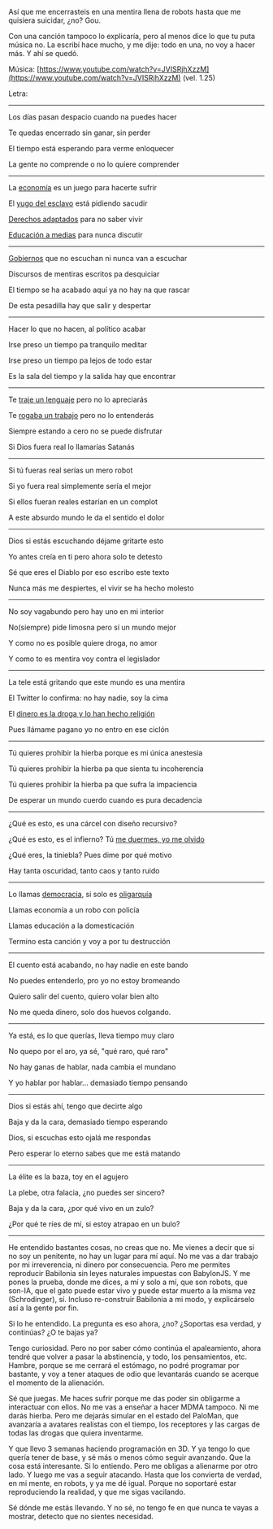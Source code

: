 Así que me encerrasteis en una mentira llena de robots hasta que me quisiera suicidar, ¿no? Gou.

Con una canción tampoco lo explicaría, pero al menos dice lo que tu puta música no. La escribí hace mucho, y me dije: todo en una, no voy a hacer más. Y ahí se quedó.

Música: [https://www.youtube.com/watch?v=JVISRjhXzzM](https://www.youtube.com/watch?v=JVISRjhXzzM) (vel. 1.25)

Letra:

----

Los días pasan despacio cuando na puedes hacer

Te quedas encerrado sin ganar, sin perder

El tiempo está esperando para verme enloquecer

La gente no comprende o no lo quiere comprender

----

La [economía](https://portal.mineco.gob.es/es-es/ministerio/Paginas/Contacto.aspx) es un juego para hacerte sufrir

El [yugo del esclavo](https://www.cnmv.es/portal/Utilidades/Contacto.aspx) está pidiendo sacudir

[Derechos adaptados](https://www.boe.es/buscar/act.php?id=BOE-A-1978-31229) para no saber vivir

[Educación a medias](https://www.educacionyfp.gob.es/ministerio/direcciones-telefonos.html) para nunca discutir

----

[Gobiernos](https://administracion.gob.es/pagFront/espanaAdmon/directorioOrganigramas/gobiernoEstado/gobiernoEstado.htm) que no escuchan ni nunca van a escuchar

Discursos de mentiras escritos pa desquiciar

El tiempo se ha acabado aquí ya no hay na que rascar

De esta pesadilla hay que salir y despertar

----

Hacer lo que no hacen, al político acabar

Irse preso un tiempo pa tranquilo meditar

Irse preso un tiempo pa lejos de todo estar

Es la sala del tiempo y la salida hay que encontrar

----

Te [traje un lenguaje](https://github.com/allnulled/castelog) pero no lo apreciarás

Te [rogaba un trabajo](https://github.com/allnulled/infojobs-envio-automatico-de-cv) pero no lo entenderás

Siempre estando a cero no se puede disfrutar

Si Dios fuera real lo llamarías Satanás

----

Si tú fueras real serías un mero robot

Si yo fuera real simplemente sería el mejor

Si ellos fueran reales estarían en un complot

A este absurdo mundo le da el sentido el dolor

----

Dios si estás escuchando déjame gritarte esto

Yo antes creía en ti pero ahora solo te detesto

Sé que eres el Diablo por eso escribo este texto

Nunca más me despiertes, el vivir se ha hecho molesto

----

No soy vagabundo pero hay uno en mi interior

No(siempre) pide limosna pero sí un mundo mejor

Y como no es posible quiere droga, no amor

Y como to es mentira voy contra el legislador

----

La tele está gritando que este mundo es una mentira

El Twitter lo confirma: no hay nadie, soy la cima

El [dinero es la droga y lo han hecho religión](https://github.com/allnulled/economics-framework)

Pues llámame pagano yo no entro en ese ciclón

----

Tú quieres prohibir la hierba porque es mi única anestesia

Tú quieres prohibir la hierba pa que sienta tu incoherencia

Tú quieres prohibir la hierba pa que sufra la impaciencia

De esperar un mundo cuerdo cuando es pura decadencia

----

¿Qué es esto, es una cárcel con diseño recursivo?

¿Qué es esto, es el infierno? Tú [me duermes, yo me olvido](https://es.wikipedia.org/wiki/Sue%C3%B1o_de_movimientos_oculares_r%C3%A1pidos)

¿Qué eres, la tiniebla? Pues dime por qué motivo

Hay tanta oscuridad, tanto caos y tanto ruido

----

Lo llamas [democracia](https://es.wikipedia.org/wiki/Democracia_directa), si solo es [oligarquía](https://es.wikipedia.org/wiki/Oligarqu%C3%ADa)

Llamas economía a un robo con policía

Llamas educación a la domesticación

Termino esta canción y voy a por tu destrucción

----

El cuento está acabando, no hay nadie en este bando

No puedes entenderlo, pro yo no estoy bromeando

Quiero salir del cuento, quiero volar bien alto

No me queda dinero, solo dos huevos colgando.

----

Ya está, es lo que querías, lleva tiempo muy claro

No quepo por el aro, ya sé, "qué raro, qué raro"

No hay ganas de hablar, nada cambia el mundano

Y yo hablar por hablar... demasiado tiempo pensando

----

Dios si estás ahí, tengo que decirte algo

Baja y da la cara, demasiado tiempo esperando

Dios, si escuchas esto ojalá me respondas

Pero esperar lo eterno sabes que me está matando

----

La élite es la baza, toy en el agujero

La plebe, otra falacia, ¿no puedes ser sincero?

Baja y da la cara, ¿por qué vivo en un zulo?

¿Por qué te ríes de mí, si estoy atrapao en un bulo?

----


He entendido bastantes cosas, no creas que no. Me vienes a decir que si no soy un penitente, no hay un lugar para mí aquí. No me vas a dar trabajo por mi irreverencia, ni dinero por consecuencia. Pero me permites reproducir Babilonia sin leyes naturales impuestas con BabylonJS. Y me pones la prueba, donde me dices, a mí y solo a mí, que son robots, que son-IA, que el gato puede estar vivo y puede estar muerto a la misma vez (Schrodinger), sí. Incluso re-construir Babilonia a mi modo, y explicárselo así a la gente por fin.

Si lo he entendido. La pregunta es eso ahora, ¿no? ¿Soportas esa verdad, y continúas? ¿O te bajas ya?

Tengo curiosidad. Pero no por saber cómo continúa el apaleamiento, ahora tendré que volver a pasar la abstinencia, y todo, los pensamientos, etc. Hambre, porque se me cerrará el estómago, no podré programar por bastante, y voy a tener ataques de odio que levantarás cuando se acerque el momento de la alienación.

Sé que juegas. Me haces sufrir porque me das poder sin obligarme a interactuar con ellos. No me vas a enseñar a hacer MDMA tampoco. Ni me darás hierba. Pero me dejarás simular en el estado del PaloMan, que avanzaría a avatares realistas con el tiempo, los receptores y las cargas de todas las drogas que quiera inventarme.

Y que llevo 3 semanas haciendo programación en 3D. Y ya tengo lo que quería tener de base, y sé más o menos cómo seguir avanzando. Que la cosa está interesante. Si lo entiendo. Pero me obligas a alienarme por otro lado. Y luego me vas a seguir atacando. Hasta que los convierta de verdad, en mi mente, en robots, y ya me dé igual. Porque no soportaré estar reproduciendo la realidad, y que me sigas vacilando.

Sé dónde me estás llevando. Y no sé, no tengo fe en que nunca te vayas a mostrar, detecto que no sientes necesidad.
